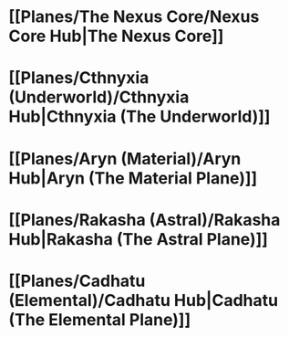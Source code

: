 # [[Planes/The Nexus Core/Nexus Core Hub|The Nexus Core]]
# [[Planes/Cthnyxia (Underworld)/Cthnyxia Hub|Cthnyxia (The Underworld)]]
# [[Planes/Aryn (Material)/Aryn Hub|Aryn (The Material Plane)]]
# [[Planes/Rakasha (Astral)/Rakasha Hub|Rakasha (The Astral Plane)]]
# [[Planes/Cadhatu (Elemental)/Cadhatu Hub|Cadhatu (The Elemental Plane)]]